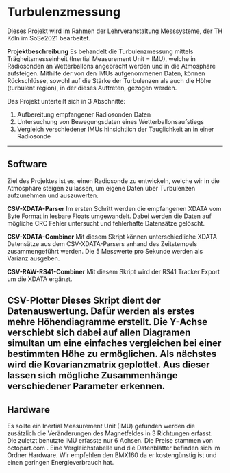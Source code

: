 # Turbulenzmessung
Dieses Projekt wird im Rahmen der Lehrveranstaltung Messsysteme, der TH Köln im SoSe2021 bearbeitet.

__Projektbeschreibung__
Es behandelt die Turbulenzmessung mittels Trägheitsmesseinheit (Inertial Measurement Unit = IMU), welche in Radiosonden an Wetterballons angebracht werden und in die Atmosphäre aufsteigen.
Mithilfe der von den IMUs aufgenommenen Daten, können Rückschlüsse, sowohl auf die Stärke der Turbulenzen als auch die Höhe (turbulent region), in der dieses Auftreten, gezogen werden.

Das Projekt unterteilt sich in 3 Abschnitte:
1.	Aufbereitung empfangener Radiosonden Daten 
2.	Untersuchung von Bewegungsdaten eines Wetterballonsaufstiegs
3.	Vergleich verschiedener IMUs hinsichtlich der Tauglichkeit an in einer Radiosonde

----
## Software
Ziel des Projektes ist es, einen Radiosonde zu entwickeln, welche wir in die Atmosphäre steigen zu lassen, um eigene Daten über Turbulenzen aufzunehmen und auszuwerten.

__CSV-XDATA-Parser__
Im ersten Schritt werden die empfangenen XDATA vom Byte Format in lesbare Floats umgewandelt. Dabei werden die Daten auf mögliche CRC Fehler untersucht und fehlerhafte Datensätze gelöscht.

__CSV-XDATA-Combiner__
Mit diesem Skript können unterschiedliche XDATA Datensätze aus dem CSV-XDATA-Parsers anhand des Zeitstempels zusammengeführt werden.
Die 5 Messwerte pro Sekunde werden als Varianz ausgeben.

__CSV-RAW-RS41-Combiner__
Mit diesem Skript wird der RS41 Tracker Export um die XDATA ergänzt.

__CSV-Plotter__
Dieses Skript dient der Datenauswertung. Dafür werden als erstes mehre Höhendiagramme erstellt. Die Y-Achse verschiebt sich dabei auf allen Diagramen simultan um eine einfaches vergleichen bei einer bestimmten Höhe zu ermöglichen. 
Als nächstes wird die Kovarianzmatrix geplottet. Aus dieser lassen sich mögliche Zusammenhänge verschiedener Parameter erkennen.
----
##  Hardware

Es sollte ein Inertial Measurement Unit (IMU) gefunden werden die zusätzlich die Veränderungen des Magnetfeldes in 3 Richtungen erfasst. Die zuletzt benutzte IMU erfasste nur 6 Achsen. Die Preise stammen von octopart.com . Eine Vergleichstabelle und die Datenblätter befinden sich im Ordner Hardware.
Wir empfehlen den BMX160 da er kostengünstig ist und einen geringen Energieverbrauch hat.
